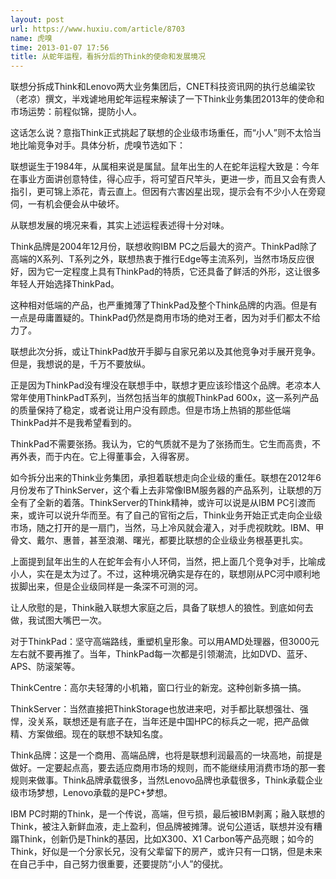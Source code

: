 ```yaml
---
layout: post
url: https://www.huxiu.com/article/8703
name: 虎嗅
time: 2013-01-07 17:56
title: 从蛇年运程，看拆分后的Think的使命和发展境况
---
```

联想分拆成Think和Lenovo两大业务集团后，CNET科技资讯网的执行总编梁钦（老凉）撰文，半戏谑地用蛇年运程来解读了一下Think业务集团2013年的使命和市场运势：前程似锦，提防小人。

这话怎么说？意指Think正式挑起了联想的企业级市场重任，而“小人”则不太恰当地比喻竞争对手。具体分析，虎嗅节选如下：

联想诞生于1984年，从属相来说是属鼠。鼠年出生的人在蛇年运程大致是：今年在事业方面讲创意特佳，得心应手，将可望百尺竿头，更进一步，而且又会有贵人指引，更可锦上添花，青云直上。但因有六害凶星出现，提示会有不少小人在旁窥伺，一有机会便会从中破坏。

从联想发展的境况来看，其实上述运程表述得十分对味。

Think品牌是2004年12月份，联想收购IBM PC之后最大的资产。ThinkPad除了高端的X系列、T系列之外，联想热衷于推行Edge等主流系列，当然市场反应很好，因为它一定程度上具有ThinkPad的特质，它还具备了鲜活的外形，这让很多年轻人开始选择ThinkPad。

这种相对低端的产品，也严重摊薄了ThinkPad及整个Think品牌的内涵。但是有一点是毋庸置疑的。ThinkPad仍然是商用市场的绝对王者，因为对手们都太不给力了。

联想此次分拆，或让ThinkPad放开手脚与自家兄弟以及其他竞争对手展开竞争。但是，我想说的是，千万不要放纵。

正是因为ThinkPad没有埋没在联想手中，联想才更应该珍惜这个品牌。老凉本人常年使用ThinkPadT系列，当然包括当年的旗舰ThinkPad 600x，这一系列产品的质量保持了稳定，或者说让用户没有顾虑。但是市场上热销的那些低端ThinkPad并不是我希望看到的。

ThinkPad不需要张扬。我认为，它的气质就不是为了张扬而生。它生而高贵，不再外表，而于内在。它上得董事会，入得客房。

如今拆分出来的Think业务集团，承担着联想走向企业级的重任。联想在2012年6月份发布了ThinkServer，这个看上去非常像IBM服务器的产品系列，让联想的万全有了全新的着落。ThinkServer的Think精神，或许可以说是从IBM PC引渡而来，或许可以说升华而至。有了自己的官衔之后，Think业务开始正式走向企业级市场，随之打开的是一扇门，当然，马上冷风就会灌入，对手虎视眈眈。IBM、甲骨文、戴尔、惠普，甚至浪潮、曙光，都要比联想的企业级业务根基更扎实。

上面提到鼠年出生的人在蛇年会有小人环伺，当然，把上面几个竞争对手，比喻成小人，实在是太为过了。不过，这种境况确实是存在的，联想刚从PC河中顺利地拔脚出来，但是企业级同样是一条深不可测的河。

让人欣慰的是，Think融入联想大家庭之后，具备了联想人的狼性。到底如何去做，我试图大嘴巴一次。

对于ThinkPad：坚守高端路线，重塑机皇形象。可以用AMD处理器，但3000元左右就不要再推了。当年，ThinkPad每一次都是引领潮流，比如DVD、蓝牙、APS、防滚架等。

ThinkCentre：高尔夫轻薄的小机箱，窗口行业的新宠。这种创新多搞一搞。

ThinkServer：当然直接把ThinkStorage也放进来吧，对手都比联想强壮、强悍，没关系，联想还是有底子在，当年还是中国HPC的标兵之一呢，把产品做精、方案做细。现在的联想不缺知名度。

Think品牌：这是一个商用、高端品牌，也将是联想利润最高的一块高地，前提是做好。一定要起点高，要去适应商用市场的规则，而不能继续用消费市场的那一套规则来做事。Think品牌承载很多，当然Lenovo品牌也承载很多，Think承载企业级市场梦想，Lenovo承载的是PC+梦想。

IBM PC时期的Think，是一个传说，高端，但亏损，最后被IBM剥离；融入联想的Think，被注入新鲜血液，走上盈利，但品牌被摊薄。说句公道话，联想并没有糟蹋Think，创新仍是Think的基因，比如X300、X1 Carbon等产品亮眼；如今的Think，好似是一个分家长兄，没有父辈留下的房产，或许只有一口锅，但是未来在自己手中，自己努力很重要，还要提防“小人”的侵扰。

